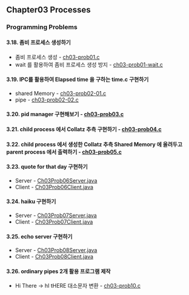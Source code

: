 ## Chapter03 Processes
### Programming Problems
#### 3.18. 좀비 프로세스 생성하기
- 좀비 프로세스 생성 - [ch03-prob01.c](./ch03-prob01.c)
- wait 를 활용하여 좀비 프로세스 생성 방지 - [ch03-prob01-wait.c](./ch03-prob01-wait.c)
#### 3.19. IPC를 활용하여 Elapsed time 을 구하는 time.c 구현하기
- shared Memory - [ch03-prob02-01.c](./ch03-prob02-01.c)
- pipe - [ch03-prob02-02.c](./ch03-prob02-02.c)
#### 3.20. pid manager 구현해보기 - [ch03-prob03.c](./ch03-prob03.c)
#### 3.21. child process 에서 Collatz 추측 구현하기 - [ch03-prob04.c](./ch03-prob04.c)
#### 3.22. child process 에서 생성한 Collatz 추측 Shared Memory 에 올려두고 parent process 에서 출력하기 - [ch03-prob05.c](./ch03-prob05.c)
#### 3.23. quote for that day 구현하기 
- Server - [Ch03Prob06Server.java](./Ch03Prob06Server.java)
- Client - [Ch03Prob06Client.java](./Ch03Prob06Client.java)
#### 3.24. haiku 구현하기 
- Server - [Ch03Prob07Server.java](./Ch03Prob07Server.java)
- Client - [Ch03Prob07Client.java](./Ch03Prob07Client.java)
#### 3.25. echo server 구현하기
- Server - [Ch03Prob08Server.java](./Ch03Prob08Server.java)
- Client - [Ch03Prob08Client.java](./Ch03Prob08Client.java)
#### 3.26. ordinary pipes 2개 활용 프로그램 제작 
- Hi There -> hI tHERE 대소문자 변환 - [ch03-prob10.c](./ch03-prob09.c)